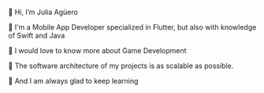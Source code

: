 👋 Hi, I’m Julia Agüero

📱 I'm a Mobile App Developer specialized in Flutter, but also with knowledge of Swift and Java

👾 I would love to know more about Game Development

📑 The software architecture of my projects is as scalable as possible.

🌱 And I am always glad to keep learning


<!---
parkoriann/parkoriann is a ✨ special ✨ repository because its `README.md` (this file) appears on your GitHub profile.
You can click the Preview link to take a look at your changes.
--->
